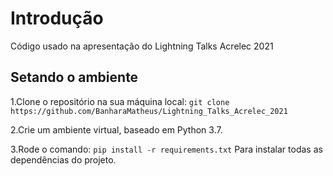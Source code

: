 # Introdução
Código usado na apresentação do Lightning Talks Acrelec 2021

## Setando o ambiente
1.Clone o repositório na sua máquina local:
    ````
    git clone https://github.com/BanharaMatheus/Lightning_Talks_Acrelec_2021
    ````
    
2.Crie um ambiente virtual, baseado em Python 3.7.
   
3.Rode o comando:
    ````
     pip install -r requirements.txt
    ```` Para instalar todas as dependências do projeto.
